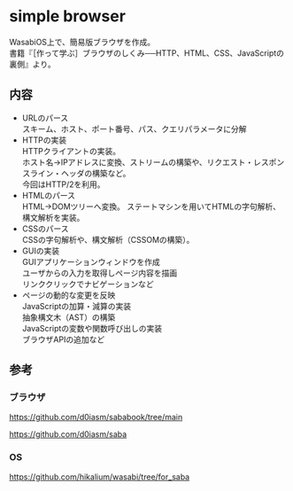# simple browser
WasabiOS上で、簡易版ブラウザを作成。<br/>
書籍『［作って学ぶ］ブラウザのしくみ──HTTP、HTML、CSS、JavaScriptの裏側』より。

## 内容
- URLのパース<br/>
  スキーム、ホスト、ポート番号、パス、クエリパラメータに分解
- HTTPの実装<br/>
  HTTPクライアントの実装。<br/>
  ホスト名→IPアドレスに変換、ストリームの構築や、リクエスト・レスポンスライン・ヘッダの構築など。<br/>
  今回はHTTP/2を利用。
- HTMLのパース<br/>
  HTML→DOMツリーへ変換。
  ステートマシンを用いてHTMLの字句解析、構文解析を実装。
- CSSのパース<br/>
  CSSの字句解析や、構文解析（CSSOMの構築）。
- GUIの実装<br/>
  GUIアプリケーションウィンドウを作成<br/>
  ユーザからの入力を取得しページ内容を描画<br/>
  リンククリックでナビゲーションなど<br/>
- ページの動的な変更を反映<br/>
  JavaScriptの加算・減算の実装<br/>
  抽象構文木（AST）の構築<br/>
  JavaScriptの変数や関数呼び出しの実装<br/>
  ブラウザAPIの追加など
  

## 参考
### ブラウザ
https://github.com/d0iasm/sababook/tree/main

https://github.com/d0iasm/saba
### OS
https://github.com/hikalium/wasabi/tree/for_saba
